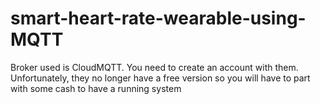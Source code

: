 # smart-heart-rate-wearable-using-MQTT

Broker used is CloudMQTT. You need to create an account with them. Unfortunately, they no longer have a free version so you will have to part with some cash to have a running system
